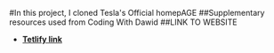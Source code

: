 #In this project, I cloned Tesla's Official homepAGE
##Supplementary resources used from Coding With Dawid
##LINK TO WEBSITE
- **[Tetlify link](teslamhomepageclone.netlify.app)**
